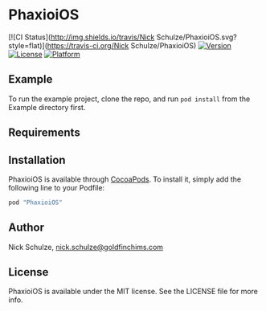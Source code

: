 # PhaxioiOS

[![CI Status](http://img.shields.io/travis/Nick Schulze/PhaxioiOS.svg?style=flat)](https://travis-ci.org/Nick Schulze/PhaxioiOS)
[![Version](https://img.shields.io/cocoapods/v/PhaxioiOS.svg?style=flat)](http://cocoapods.org/pods/PhaxioiOS)
[![License](https://img.shields.io/cocoapods/l/PhaxioiOS.svg?style=flat)](http://cocoapods.org/pods/PhaxioiOS)
[![Platform](https://img.shields.io/cocoapods/p/PhaxioiOS.svg?style=flat)](http://cocoapods.org/pods/PhaxioiOS)

## Example

To run the example project, clone the repo, and run `pod install` from the Example directory first.

## Requirements

## Installation

PhaxioiOS is available through [CocoaPods](http://cocoapods.org). To install
it, simply add the following line to your Podfile:

```ruby
pod "PhaxioiOS"
```

## Author

Nick Schulze, nick.schulze@goldfinchims.com

## License

PhaxioiOS is available under the MIT license. See the LICENSE file for more info.
